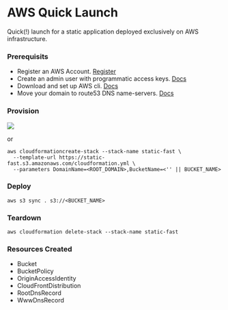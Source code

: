 # AWS Quick Launch

Quick(!) launch for a static application deployed exclusively on AWS infrastructure.


### Prerequisits

- Register an AWS Account. [Register](https://portal.aws.amazon.com/billing/signup)
- Create an admin user with programmatic access keys. [Docs](https://docs.aws.amazon.com/IAM/latest/UserGuide/id_users_create.html#id_users_create_console)
- Download and set up AWS cli. [Docs](https://docs.aws.amazon.com/cli/latest/userguide/install-cliv2.html)
- Move your domain to route53 DNS name-servers. [Docs](https://docs.aws.amazon.com/Route53/latest/DeveloperGuide/MigratingDNS.html)


### Provision
[<img src="https://s3.amazonaws.com/cloudformation-examples/cloudformation-launch-stack.png">](https://console.aws.amazon.com/cloudformation/home?region=us-east-1#/stacks/new?stackName=static-fast&templateURL=https://static-fast.s3.amazonaws.com/cloudformation.yml)

or

```
aws cloudformationcreate-stack --stack-name static-fast \
  --template-url https://static-fast.s3.amazonaws.com/cloudformation.yml \
  --parameters DomainName=<ROOT_DOMAIN>,BucketName=<'' || BUCKET_NAME>
```

### Deploy

```
aws s3 sync . s3://<BUCKET_NAME>
```

### Teardown

```
aws cloudformation delete-stack --stack-name static-fast
```

### Resources Created

- Bucket
- BucketPolicy
- OriginAccessIdentity
- CloudFrontDistribution
- RootDnsRecord
- WwwDnsRecord

####
